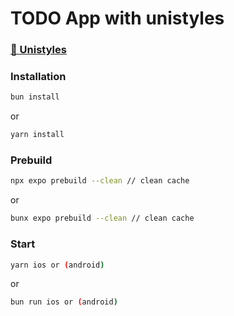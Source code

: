 # TODO App with unistyles

### [🦄 Unistyles](https://reactnativeunistyles.vercel.app/)


### Installation
```sh
bun install
```
or
```sh
yarn install
```

### Prebuild
```sh
npx expo prebuild --clean // clean cache
```
or
```sh
bunx expo prebuild --clean // clean cache
```

### Start
```sh
yarn ios or (android)
```
or
```sh
bun run ios or (android)
```
